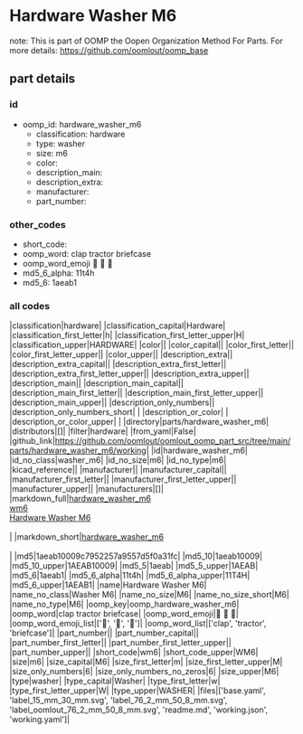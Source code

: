 # Hardware Washer M6  

note: This is part of OOMP the Oopen Organization Method For Parts. For more details: https://github.com/oomlout/oomp_base

##  part details





### id
* oomp_id: hardware_washer_m6
  * classification: hardware
  * type: washer
  * size: m6
  * color: 
  * description_main: 
  * description_extra: 
  * manufacturer: 
  * part_number: 

### other_codes
* short_code: 
* oomp_word: clap tractor briefcase
* oomp_word_emoji :clap: :tractor: :briefcase:
* md5_6_alpha: 11t4h
* md5_6: 1aeab1

### all codes 
|classification|hardware|
|classification_capital|Hardware|
|classification_first_letter|h|
|classification_first_letter_upper|H|
|classification_upper|HARDWARE|
|color||
|color_capital||
|color_first_letter||
|color_first_letter_upper||
|color_upper||
|description_extra||
|description_extra_capital||
|description_extra_first_letter||
|description_extra_first_letter_upper||
|description_extra_upper||
|description_main||
|description_main_capital||
|description_main_first_letter||
|description_main_first_letter_upper||
|description_main_upper||
|description_only_numbers||
|description_only_numbers_short| |
|description_or_color| |
|description_or_color_upper| |
|directory|parts/hardware_washer_m6|
|distributors|[]|
|filter|hardware|
|from_yaml|False|
|github_link|https://github.com/oomlout/oomlout_oomp_part_src/tree/main/parts/hardware_washer_m6/working|
|id|hardware_washer_m6|
|id_no_class|washer_m6|
|id_no_size|m6|
|id_no_type|m6|
|kicad_reference||
|manufacturer||
|manufacturer_capital||
|manufacturer_first_letter||
|manufacturer_first_letter_upper||
|manufacturer_upper||
|manufacturers|[]|
|markdown_full|[hardware_washer_m6](https://github.com/oomlout/oomlout_oomp_part_src/tree/main/parts/hardware_washer_m6/working)<br>[wm6](https://github.com/oomlout/oomlout_oomp_part_src/tree/main/parts/hardware_washer_m6/working)<br>[Hardware Washer M6](https://github.com/oomlout/oomlout_oomp_part_src/tree/main/parts/hardware_washer_m6/working)<br><br>|
|markdown_short|[hardware_washer_m6](https://github.com/oomlout/oomlout_oomp_part_src/tree/main/parts/hardware_washer_m6/working)<br><br>|
|md5|1aeab10009c7952257a9557d5f0a31fc|
|md5_10|1aeab10009|
|md5_10_upper|1AEAB10009|
|md5_5|1aeab|
|md5_5_upper|1AEAB|
|md5_6|1aeab1|
|md5_6_alpha|11t4h|
|md5_6_alpha_upper|11T4H|
|md5_6_upper|1AEAB1|
|name|Hardware Washer M6|
|name_no_class|Washer M6|
|name_no_size|M6|
|name_no_size_short|M6|
|name_no_type|M6|
|oomp_key|oomp_hardware_washer_m6|
|oomp_word|clap tractor briefcase|
|oomp_word_emoji|:clap: :tractor: :briefcase:|
|oomp_word_emoji_list|[':clap:', ':tractor:', ':briefcase:']|
|oomp_word_list|['clap', 'tractor', 'briefcase']|
|part_number||
|part_number_capital||
|part_number_first_letter||
|part_number_first_letter_upper||
|part_number_upper||
|short_code|wm6|
|short_code_upper|WM6|
|size|m6|
|size_capital|M6|
|size_first_letter|m|
|size_first_letter_upper|M|
|size_only_numbers|6|
|size_only_numbers_no_zeros|6|
|size_upper|M6|
|type|washer|
|type_capital|Washer|
|type_first_letter|w|
|type_first_letter_upper|W|
|type_upper|WASHER|
|files|['base.yaml', 'label_15_mm_30_mm.svg', 'label_76_2_mm_50_8_mm.svg', 'label_oomlout_76_2_mm_50_8_mm.svg', 'readme.md', 'working.json', 'working.yaml']|
